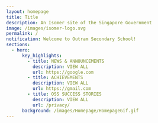 ```yaml
---
layout: homepage
title: Title
description: An Isomer site of the Singapore Government
image: /images/isomer-logo.svg
permalink: /
notification: Welcome to Outram Secondary School!
sections:
  - hero:
      key_highlights:
        - title: NEWS & ANNOUNCEMENTS
          description: VIEW ALL
          url: https://google.com
        - title: ACHIEVEMENTS
          description: VIEW ALL
          url: https://gmail.com
        - title: OSS SUCCESS STORIES
          description: VIEW ALL
          url: /privacy/
      background: /images/Homepage/HomepageGif.gif
---
```

